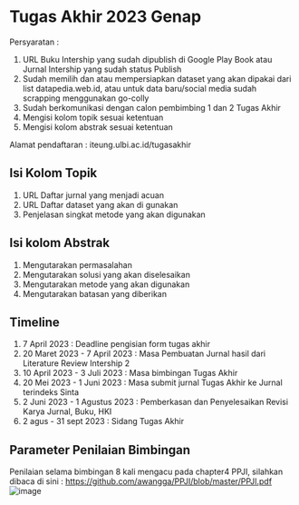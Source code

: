 # Tugas Akhir 2023 Genap

Persyaratan :
1. URL Buku Intership yang sudah dipublish di Google Play Book atau Jurnal Intership yang sudah status Publish
2. Sudah memilih dan atau mempersiapkan dataset yang akan dipakai dari list datapedia.web.id, atau untuk data baru/social media sudah scrapping menggunakan go-colly
3. Sudah berkomunikasi dengan calon pembimbing 1 dan 2 Tugas Akhir
4. Mengisi kolom topik sesuai ketentuan
5. Mengisi kolom abstrak sesuai ketentuan

Alamat pendaftaran : iteung.ulbi.ac.id/tugasakhir

## Isi Kolom Topik

1. URL Daftar jurnal yang menjadi acuan
2. URL Daftar dataset yang akan di gunakan
3. Penjelasan singkat metode yang akan digunakan

## Isi kolom Abstrak

1. Mengutarakan permasalahan
2. Mengutarakan solusi yang akan diselesaikan
3. Mengutarakan metode yang akan digunakan
4. Mengutarakan batasan yang diberikan

## Timeline

1. 7 April 2023 : Deadline pengisian form tugas akhir
2. 20 Maret 2023 - 7 April 2023 : Masa Pembuatan Jurnal hasil dari Literature Review Intership 2
3. 10 April 2023 - 3 Juli 2023 : Masa bimbingan Tugas Akhir
4. 20 Mei 2023 - 1 Juni 2023 : Masa submit jurnal Tugas Akhir ke Jurnal terindeks Sinta
5. 2 Juni 2023 - 1 Agustus 2023 : Pemberkasan dan Penyelesaikan Revisi Karya Jurnal, Buku, HKI
6. 2 agus - 31 sept 2023 : Sidang Tugas Akhir

## Parameter Penilaian Bimbingan

Penilaian selama bimbingan 8 kali mengacu pada chapter4 PPJI, silahkan dibaca di sini : https://github.com/awangga/PPJI/blob/master/PPJI.pdf
![image](https://user-images.githubusercontent.com/11188109/224650473-d5ed23d2-a152-4850-a8f3-2b9553695fa7.png)
